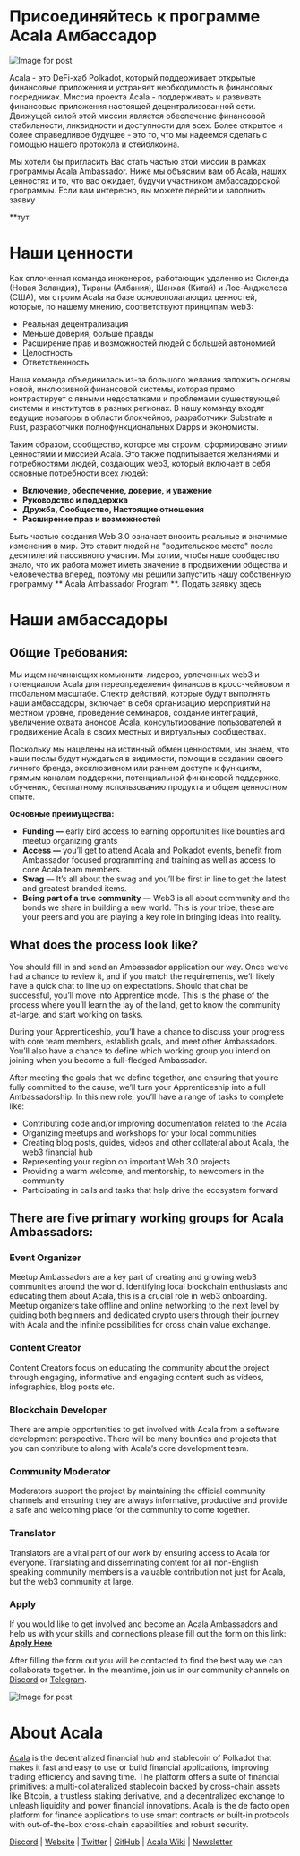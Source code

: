 # Присоединяйтесь к программе Acala Амбассадор

![Image for post](https://miro.medium.com/max/3200/0*X-e7lkvJHnabKk4k)

Acala - это DeFi-хаб Polkadot, который поддерживает открытые финансовые приложения и устраняет необходимость в финансовых посредниках. Миссия проекта Acala - поддерживать и развивать финансовые приложения настоящей децентрализованной сети. Движущей силой этой миссии является обеспечение финансовой стабильности, ликвидности и доступности для всех. Более открытое и более справедливое будущее - это то, что мы надеемся сделать с помощью нашего протокола и стейблкоина.

Мы хотели бы пригласить Вас стать частью этой миссии в рамках программы Acala Ambassador. Ниже мы объясним вам об Acala, наших ценностях и то, что вас ожидает, будучи участником амбассадорской программы. Если вам интересно, вы можете перейти и заполнить заявку

**тут.</p> 



# Наши ценности

Как сплоченная команда инженеров, работающих удаленно из Окленда (Новая Зеландия), Тираны (Албания), Шанхая (Китай) и Лос-Анджелеса (США), мы строим Acala на базе основополагающих ценностей, которые, по нашему мнению, соответствуют принципам web3:

- Реальная децентрализация
- Меньше доверия, больше правды
- Расширение прав и возможностей людей с большей автономией
- Целостность
- Ответственность

Наша команда объединилась из-за большого желания заложить основы новой, инклюзивной финансовой системы, которая прямо контрастирует с явными недостатками и проблемами существующей системы и институтов в разных регионах. В нашу команду входят ведущие новаторы в области блокчейнов, разработчики Substrate и Rust, разработчики полнофункциональных Dapps и экономисты.

Таким образом, сообщество, которое мы строим, сформировано этими ценностями и миссией Acala. Это также подпитывается желаниями и потребностями людей, создающих web3, который включает в себя основные потребности всех людей:

- **Включение, обеспечение, доверие, и уважение**
- **Руководство и поддержка**
- **Дружба, Сообщество, Настоящие отношения**
- **Расширение прав и возможностей**

Быть частью создания Web 3.0 означает вносить реальные и значимые изменения в мир. Это ставит людей на "водительское место" после десятилетий пассивного участия. Мы хотим, чтобы наше сообщество знало, что их работа может иметь значение в продвижении общества и человечества вперед, поэтому мы решили запустить нашу собственную программу ** Acala Ambassador Program **. Подать заявку здесь</strong></a>



# **Наши амбассадоры**



## **Общие Требования:**

Мы ищем начинающих комьюнити-лидеров, увлеченных web3 и потенциалом Acala для переопределения финансов в кросс-чейновом и глобальном масштабе. Спектр действий, которые будут выполнять наши амбассадоры, включает в себя организацию мероприятий на местном уровне, проведение семинаров, создание интеграций, увеличение охвата анонсов Acala, консультирование пользователей и продвижение Acala в своих местных и виртуальных сообществах.

Поскольку мы нацелены на истинный обмен ценностями, мы знаем, что наши послы будут нуждаться в видимости, помощи в создании своего личного бренда, эксклюзивном или раннем доступе к функциям, прямым каналам поддержки, потенциальной финансовой поддержке, обучению, бесплатному использованию продукта и общем ценностном опыте.

**Основные преимущества:**

- **Funding —** early bird access to earning opportunities like bounties and meetup organizing grants
- **Access —** you’ll get to attend Acala and Polkadot events, benefit from Ambassador focused programming and training as well as access to core Acala team members.
- **Swag** — It’s all about the swag and you’ll be first in line to get the latest and greatest branded items.
- **Being part of a true community** — Web3 is all about community and the bonds we share in building a new world. This is your tribe, these are your peers and you are playing a key role in bringing ideas into reality.



## **What does the process look like?**

You should fill in and send an Ambassador application our way. Once we’ve had a chance to review it, and if you match the requirements, we’ll likely have a quick chat to line up on expectations. Should that chat be successful, you’ll move into Apprentice mode. This is the phase of the process where you’ll learn the lay of the land, get to know the community at-large, and start working on tasks.

During your Apprenticeship, you’ll have a chance to discuss your progress with core team members, establish goals, and meet other Ambassadors. You’ll also have a chance to define which working group you intend on joining when you become a full-fledged Ambassador.

After meeting the goals that we define together, and ensuring that you’re fully committed to the cause, we’ll turn your Apprenticeship into a full Ambassadorship. In this new role, you’ll have a range of tasks to complete like:

- Contributing code and/or improving documentation related to the Acala
- Organizing meetups and workshops for your local communities
- Creating blog posts, guides, videos and other collateral about Acala, the web3 financial hub
- Representing your region on important Web 3.0 projects
- Providing a warm welcome, and mentorship, to newcomers in the community
- Participating in calls and tasks that help drive the ecosystem forward



## There are five primary working groups for Acala Ambassadors:



### **Event Organizer**

Meetup Ambassadors are a key part of creating and growing web3 communities around the world. Identifying local blockchain enthusiasts and educating them about Acala, this is a crucial role in web3 onboarding. Meetup organizers take offline and online networking to the next level by guiding both beginners and dedicated crypto users through their journey with Acala and the infinite possibilities for cross chain value exchange.



### **Content Creator**

Content Creators focus on educating the community about the project through engaging, informative and engaging content such as videos, infographics, blog posts etc.



### **Blockchain Developer**

There are ample opportunities to get involved with Acala from a software development perspective. There will be many bounties and projects that you can contribute to along with Acala’s core development team.



### **Community Moderator**

Moderators support the project by maintaining the official community channels and ensuring they are always informative, productive and provide a safe and welcoming place for the community to come together.



### **Translator**

Translators are a vital part of our work by ensuring access to Acala for everyone. Translating and disseminating content for all non-English speaking community members is a valuable contribution not just for Acala, but the web3 community at large.



### **Apply**

If you would like to get involved and become an Acala Ambassadors and help us with your skills and connections please fill out the form on this link: [**Apply Here**](http://acala.hubspotpagebuilder.com/acala-ambassador-program)

After filling the form out you will be contacted to find the best way we can collaborate together. In the meantime, join us in our community channels on [Discord](https://discord.com/invite/vdbFVCH) or [Telegram](https://t.me/acalaofficial).

![Image for post](https://miro.medium.com/max/2402/0*qGT3mWl2DgxVsAy6.png)



# About Acala

[Acala](http://acala.network/) is the decentralized financial hub and stablecoin of Polkadot that makes it fast and easy to use or build financial applications, improving trading efficiency and saving time. The platform offers a suite of financial primitives: a multi-collateralized stablecoin backed by cross-chain assets like Bitcoin, a trustless staking derivative, and a decentralized exchange to unleash liquidity and power financial innovations. Acala is the de facto open platform for finance applications to use smart contracts or built-in protocols with out-of-the-box cross-chain capabilities and robust security.

[Discord](https://discord.gg/vdbFVCH) | [Website](https://acala.network/) | [Twitter](https://twitter.com/AcalaNetwork) | [GitHub](https://github.com/AcalaNetwork/Acala) | [Acala Wiki](https://github.com/AcalaNetwork/Acala/wiki) | [Newsletter](https://share.hsforms.com/1X9RxkXk-R62I0VNbATaDXw4h8qc)
